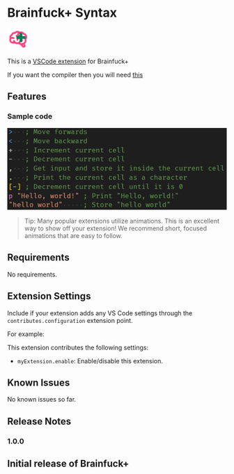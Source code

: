 # Brainfuck+ Syntax

<img src="images/bfp.svg" width="50" height="50"></img>

This is a [VSCode extension](https://extension.link/bfp) for Brainfuck+

If you want the compiler then you will need [this](https://compiler.link/bfp)

## Features

### Sample code

![BF+ sample code](images/BFP.png)

> Tip: Many popular extensions utilize animations. This is an excellent way to show off your extension! We recommend short, focused animations that are easy to follow.

## Requirements

No requirements.

## Extension Settings

Include if your extension adds any VS Code settings through the `contributes.configuration` extension point.

For example:

This extension contributes the following settings:

* `myExtension.enable`: Enable/disable this extension.

## Known Issues

No known issues so far.

## Release Notes

### 1.0.0

Initial release of Brainfuck+
---

<!--
## Working with Markdown

You can author your README using Visual Studio Code. Here are some useful editor keyboard shortcuts:

* Split the editor (`Cmd+\` on macOS or `Ctrl+\` on Windows and Linux).
* Toggle preview (`Shift+Cmd+V` on macOS or `Shift+Ctrl+V` on Windows and Linux).
* Press `Ctrl+Space` (Windows, Linux, macOS) to see a list of Markdown snippets.

## For more information

* [Visual Studio Code's Markdown Support](http://code.visualstudio.com/docs/languages/markdown)
* [Markdown Syntax Reference](https://help.github.com/articles/markdown-basics/)

**Enjoy!**
-->
